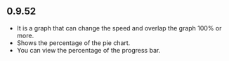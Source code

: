 ## 0.9.52

* It is a graph that can change the speed and overlap the graph 100% or more.
* Shows the percentage of the pie chart.
* You can view the percentage of the progress bar.
